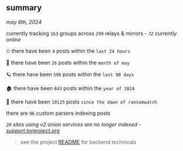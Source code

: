 
## summary
_may 6th, 2024_

currently tracking `163` groups across `299` relays & mirrors - _`72` currently online_

⏲ there have been `4` posts within the `last 24 hours`

🦈 there have been `26` posts within the `month of may`

🪐 there have been `596` posts within the `last 90 days`

🏚 there have been `843` posts within the `year of 2024`

🦕 there have been `10125` posts `since the dawn of ransomwatch`

there are `96` custom parsers indexing posts

_`20` sites using v2 onion services are no longer indexed - [support.torproject.org](https://support.torproject.org/onionservices/v2-deprecation/)_

> see the project [README](https://github.com/joshhighet/ransomwatch#ransomwatch--) for backend technicals
